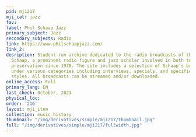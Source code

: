 ```yaml
---
pid: mji217
mji_cat: jazz
fav: 
label: Phil Schaap Jazz
primary_subject: Jazz
secondary_subjects: Radio
link: https://www.philschaapjazz.com/
link_2: 
desription: Student-run archive dedicated to the radio broadcasts of the late Phil
  Schaap, a prominent radio figure and jazz scholar involved in both teaching and
  preservation since 1970. The site includes a selection of Schaap’s broadcasts classified
  under various categories including interviews, specials, and specific artists and
  styles. All broadcasts can be streamed and/or downloaded.
online_access: Full
primary_lang: EN
last_check: October, 2023
physical_loc: 
order: '216'
layout: mji_item
collection: music_history
thumbnail: "/img/derivatives/simple/mji217/thumbnail.jpg"
full: "/img/derivatives/simple/mji217/fullwidth.jpg"
---
```

